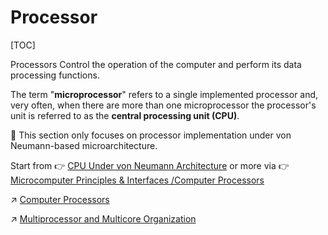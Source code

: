 # Processor

[TOC]


Processors Control the operation of the computer and perform its data processing functions. 

The term "**microprocessor**" refers to a single implemented processor and, very often, when there are more than one microprocessor the processor's unit is referred to as the **central processing unit (CPU)**.

👀 This section only focuses on processor implementation under von Neumann-based microarchitecture.

Start from 👉 [CPU Under von Neumann Architecture](../../Computer%20Processors/Microprocessors%20Unit%20(MPU)/CPU/CPU%20Under%20von%20Neumann%20Architecture/CPU%20Under%20von%20Neumann%20Architecture.md)
or more via 👉 [Microcomputer Principles & Interfaces /Computer Processors](../../Computer%20Processors/Computer%20Processors.md)


↗ [Computer Processors](../../Computer%20Processors/Computer%20Processors.md)

↗ [Multiprocessor and Multicore Organization](../../Computer%20Processors/Multiprocessor%20and%20Multicore%20Organization/Multiprocessor%20and%20Multicore%20Organization.md)


